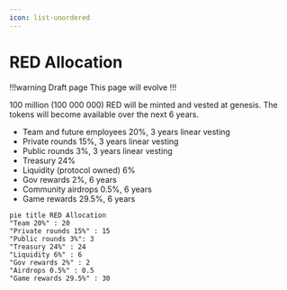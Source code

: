 ```yaml
---
icon: list-unordered
---
```

# RED Allocation

!!!warning Draft page
This page will evolve
!!!

100 million (100 000 000) RED will be minted and vested at genesis. The tokens will become available over the next 6 years.

- Team and future employees 20%, 3 years linear vesting
- Private rounds 15%, 3 years linear vesting
- Public rounds 3%, 3 years linear vesting
- Treasury 24%
- Liquidity (protocol owned) 6%
- Gov rewards 2%, 6 years
- Community airdrops 0.5%, 6 years
- Game rewards 29.5%, 6 years

```mermaid
pie title RED Allocation
"Team 20%" : 20
"Private rounds 15%" : 15
"Public rounds 3%": 3
"Treasury 24%" : 24
"Liquidity 6%" : 6
"Gov rewards 2%" : 2
"Airdrops 0.5%" : 0.5
"Game rewards 29.5%" : 30
```